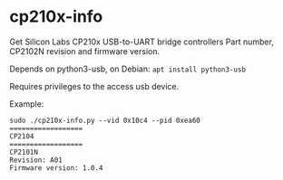 # cp210x-info
Get Silicon Labs CP210x USB-to-UART bridge controllers Part number, CP2102N revision and firmware version.

Depends on python3-usb, on Debian:
`apt install python3-usb`

Requires privileges to the access usb device.

Example:
```
sudo ./cp210x-info.py --vid 0x10c4 --pid 0xea60
==================
CP2104
==================
CP2101N
Revision: A01
Firmware version: 1.0.4
```
